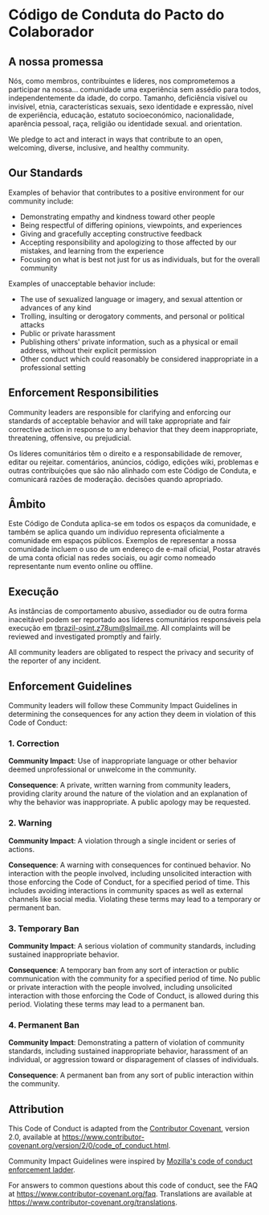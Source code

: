 # Código de Conduta do Pacto do Colaborador

## A nossa promessa

Nós, como membros, contribuintes e líderes, nos comprometemos a participar na nossa...
comunidade uma experiência sem assédio para todos, independentemente da idade, do corpo.
Tamanho, deficiência visível ou invisível, etnia, características sexuais, sexo
identidade e expressão, nível de experiência, educação, estatuto socioeconómico,
nacionalidade, aparência pessoal, raça, religião ou identidade sexual.
and orientation.

We pledge to act and interact in ways that contribute to an open, welcoming,
diverse, inclusive, and healthy community.

## Our Standards

Examples of behavior that contributes to a positive environment for our
community include:

* Demonstrating empathy and kindness toward other people
* Being respectful of differing opinions, viewpoints, and experiences
* Giving and gracefully accepting constructive feedback
* Accepting responsibility and apologizing to those affected by our mistakes,
  and learning from the experience
* Focusing on what is best not just for us as individuals, but for the
  overall community

Examples of unacceptable behavior include:

* The use of sexualized language or imagery, and sexual attention or
  advances of any kind
* Trolling, insulting or derogatory comments, and personal or political attacks
* Public or private harassment
* Publishing others' private information, such as a physical or email
  address, without their explicit permission
* Other conduct which could reasonably be considered inappropriate in a
  professional setting

## Enforcement Responsibilities

Community leaders are responsible for clarifying and enforcing our standards of
acceptable behavior and will take appropriate and fair corrective action in
response to any behavior that they deem inappropriate, threatening, offensive,
ou prejudicial.

Os líderes comunitários têm o direito e a responsabilidade de remover, editar ou rejeitar.
comentários, anúncios, código, edições wiki, problemas e outras contribuições que são
não alinhado com este Código de Conduta, e comunicará razões de moderação.
decisões quando apropriado.

## Âmbito

Este Código de Conduta aplica-se em todos os espaços da comunidade, e também se aplica quando
um indivíduo representa oficialmente a comunidade em espaços públicos.
Exemplos de representar a nossa comunidade incluem o uso de um endereço de e-mail oficial,
Postar através de uma conta oficial nas redes sociais, ou agir como nomeado
representante num evento online ou offline.

## Execução

As instâncias de comportamento abusivo, assediador ou de outra forma inaceitável podem ser
reportado aos líderes comunitários responsáveis pela execução em
tbrazil-osint.z78um@slmail.me.
All complaints will be reviewed and investigated promptly and fairly.

All community leaders are obligated to respect the privacy and security of the
reporter of any incident.

## Enforcement Guidelines

Community leaders will follow these Community Impact Guidelines in determining
the consequences for any action they deem in violation of this Code of Conduct:

### 1. Correction

**Community Impact**: Use of inappropriate language or other behavior deemed
unprofessional or unwelcome in the community.

**Consequence**: A private, written warning from community leaders, providing
clarity around the nature of the violation and an explanation of why the
behavior was inappropriate. A public apology may be requested.

### 2. Warning

**Community Impact**: A violation through a single incident or series
of actions.

**Consequence**: A warning with consequences for continued behavior. No
interaction with the people involved, including unsolicited interaction with
those enforcing the Code of Conduct, for a specified period of time. This
includes avoiding interactions in community spaces as well as external channels
like social media. Violating these terms may lead to a temporary or
permanent ban.

### 3. Temporary Ban

**Community Impact**: A serious violation of community standards, including
sustained inappropriate behavior.

**Consequence**: A temporary ban from any sort of interaction or public
communication with the community for a specified period of time. No public or
private interaction with the people involved, including unsolicited interaction
with those enforcing the Code of Conduct, is allowed during this period.
Violating these terms may lead to a permanent ban.

### 4. Permanent Ban

**Community Impact**: Demonstrating a pattern of violation of community
standards, including sustained inappropriate behavior,  harassment of an
individual, or aggression toward or disparagement of classes of individuals.

**Consequence**: A permanent ban from any sort of public interaction within
the community.

## Attribution

This Code of Conduct is adapted from the [Contributor Covenant][homepage],
version 2.0, available at
https://www.contributor-covenant.org/version/2/0/code_of_conduct.html.

Community Impact Guidelines were inspired by [Mozilla's code of conduct
enforcement ladder](https://github.com/mozilla/diversity).

[homepage]: https://www.contributor-covenant.org

For answers to common questions about this code of conduct, see the FAQ at
https://www.contributor-covenant.org/faq. Translations are available at
https://www.contributor-covenant.org/translations.
